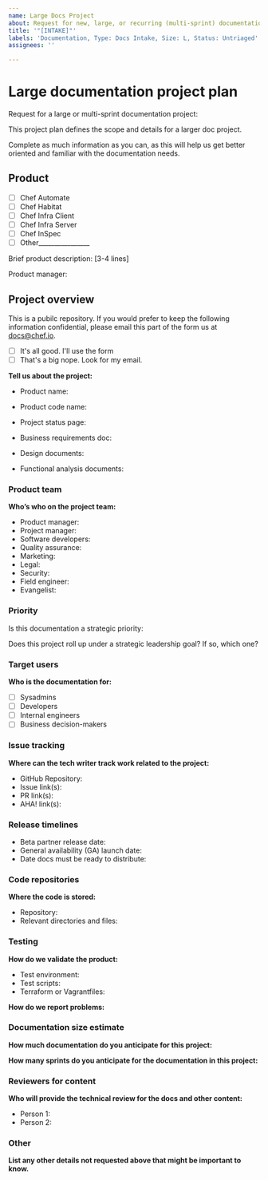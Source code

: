 ```yaml
---
name: Large Docs Project
about: Request for new, large, or recurring (multi-sprint) documentation support.
title: '"[INTAKE]"'
labels: 'Documentation, Type: Docs Intake, Size: L, Status: Untriaged'
assignees: ''

---
```


# Large documentation  project plan
Request for a large or multi-sprint documentation project:

This project plan defines the scope and details for a larger doc project. 

Complete as much information as you can, as this will help us get better oriented and familiar with the documentation needs.

## Product
- [ ] Chef Automate
- [ ] Chef Habitat
- [ ] Chef Infra Client
- [ ] Chef Infra Server
- [ ] Chef InSpec
- [ ] Other________________

Brief product description: [3-4 lines]

Product manager:

## Project overview

This is a pubilc repository. If you would prefer to keep the following information confidential, please email this part of the form us at docs@chef.io.

- [ ] It's all good. I'll use the form
- [ ] That's a big nope. Look for my email.

**Tell us about the project:**

- Product name:
- Product code name:

- Project status page:
- Business requirements doc:
- Design documents:
- Functional analysis documents:

### Product team

**Who’s who on the project team:**

- Product manager:
- Project manager:
- Software developers:
- Quality assurance:
- Marketing:
- Legal:
- Security:
- Field engineer:
- Evangelist:


### Priority

Is this documentation a strategic priority:

Does this project roll up under a strategic leadership goal? If so, which one?

### Target users

**Who is the documentation for:**

- [ ] Sysadmins
- [ ] Developers
- [ ] Internal engineers
- [ ] Business decision-makers

### Issue tracking

**Where can the tech writer track work related to the project:**

- GitHub Repository:
- Issue link(s):
- PR link(s):
- AHA! link(s):

### Release timelines

- Beta partner release date:
- General availability (GA) launch date:
- Date docs must be ready to distribute:

### Code repositories

**Where the code is stored:**

- Repository:
- Relevant directories and files:

### Testing

**How do we validate the product:**

- Test environment:
- Test scripts:
- Terraform or Vagrantfiles:

**How do we report problems:**

### Documentation size estimate

**How much documentation do you anticipate for this project:**

**How many sprints do you anticipate for the documentation in this project:**

### Reviewers for content

**Who will provide the technical review for the docs and other content:**

- Person 1:
- Person 2:

### Other

**List any other details not requested above that might be important to know.**
